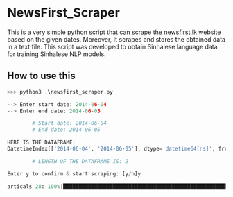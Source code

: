 # NewsFirst_Scraper
This is a very simple python script that can scrape the [newsfirst.lk](https://www.newsfirst.lk) website based on the given dates. Moreover, It scrapes and stores the obtained data in a text file.
This script was developed to obtain Sinhalese language data for training Sinhalese NLP models.

## How to use this
```python
>>> python3 .\newsfirst_scraper.py

--> Enter start date: 2014-06-04
--> Enter end date: 2014-06-05

        # Start date: 2014-06-04
        # End date: 2014-06-05

HERE IS THE DATAFRAME:
DatetimeIndex(['2014-06-04', '2014-06-05'], dtype='datetime64[ns]', freq='D')

        # LENGTH OF THE DATAFRAME IS: 2

Enter y to confirm & start scraping: [y/n]y

articals 28: 100%|█████████████████████████████████████████████████████████████████████████| 2/2 [02:59<00:00, 89.59s/it]

  ```
  
